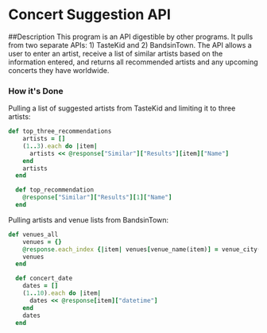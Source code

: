 # Concert Suggestion API

##Description
This program is an API digestible by other programs. It pulls from two separate APIs: 1) TasteKid and 2) BandsinTown. The API allows a user to enter an artist, receive a list of similar artists based on the information entered, and returns all recommended artists and any upcoming concerts they have worldwide.

### How it's Done

Pulling a list of suggested artists from TasteKid and limiting it to three artists:

```ruby 
def top_three_recommendations
    artists = []
    (1..3).each do |item|
      artists << @response["Similar"]["Results"][item]["Name"]
    end
    artists
  end

  def top_recommendation
    @response["Similar"]["Results"][1]["Name"]
  end
```

Pulling artists and venue lists from BandsinTown:

```ruby
def venues_all
    venues = {}
    @response.each_index {|item| venues[venue_name(item)] = venue_city(item)}
    venues
  end

  def concert_date
    dates = []
    (1..10).each do |item|
      dates << @response[item]["datetime"]
    end
    dates
  end
```

